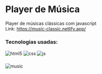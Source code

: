 # Player de Música
Player de músicas clássicas com javascript <br>
Link: https://music-classic.netlify.app/

### Tecnologias usadas:

<div style="display: inline_block">
  <img align="center" alt="html5" src="https://img.shields.io/badge/HTML5-E34F26?style=for-the-badge&logo=html5&logoColor=white" />
  <img align="center" alt="css" src="https://img.shields.io/badge/CSS3-1572B6?style=for-the-badge&logo=css3&logoColor=white" />
  <img align="center" alt="js" src="https://img.shields.io/badge/JavaScript-F7DF1E?style=for-the-badge&logo=javascript&logoColor=black" />
</div>

###

![music](https://user-images.githubusercontent.com/99847209/176224473-aebeee3a-212c-4be5-a14b-3b528447f21c.png)
